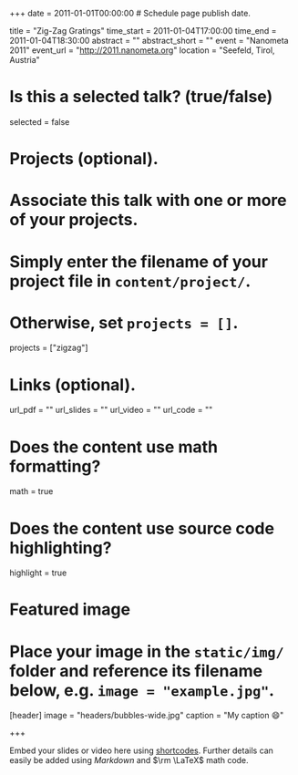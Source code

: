 +++
date = 2011-01-01T00:00:00  # Schedule page publish date.

title = "Zig-Zag Gratings"
time_start = 2011-01-04T17:00:00
time_end = 2011-01-04T18:30:00
abstract = ""
abstract_short = ""
event = "Nanometa 2011"
event_url = "http://2011.nanometa.org"
location = "Seefeld, Tirol, Austria"

# Is this a selected talk? (true/false)
selected = false

# Projects (optional).
#   Associate this talk with one or more of your projects.
#   Simply enter the filename of your project file in `content/project/`.
#   Otherwise, set `projects = []`.
projects = ["zigzag"]

# Links (optional).
url_pdf = ""
url_slides = ""
url_video = ""
url_code = ""

# Does the content use math formatting?
math = true

# Does the content use source code highlighting?
highlight = true

# Featured image
# Place your image in the `static/img/` folder and reference its filename below, e.g. `image = "example.jpg"`.
[header]
image = "headers/bubbles-wide.jpg"
caption = "My caption :smile:"

+++

Embed your slides or video here using [shortcodes](https://sourcethemes.com/academic/post/writing-markdown-latex/). Further details can easily be added using *Markdown* and $\rm \LaTeX$ math code.
